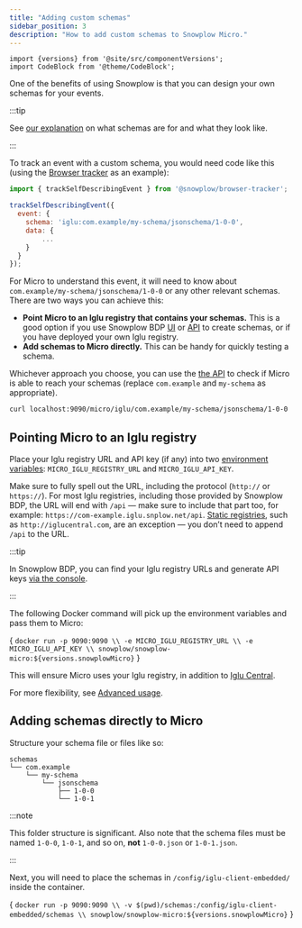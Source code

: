 ```yaml
---
title: "Adding custom schemas"
sidebar_position: 3
description: "How to add custom schemas to Snowplow Micro."
---
```


```mdx-code-block
import {versions} from '@site/src/componentVersions';
import CodeBlock from '@theme/CodeBlock';
```

One of the benefits of using Snowplow is that you can design your own schemas for your events.

:::tip

See [our explanation](/docs/understanding-tracking-design/understanding-schemas-and-validation/index.md) on what schemas are for and what they look like.

:::

To track an event with a custom schema, you would need code like this (using the [Browser tracker](/docs/collecting-data/collecting-from-own-applications/javascript-trackers/browser-tracker/browser-tracker-v3-reference/tracking-events/index.md#tracking-custom-self-describing-events) as an example):

```js
import { trackSelfDescribingEvent } from '@snowplow/browser-tracker';

trackSelfDescribingEvent({
  event: {
    schema: 'iglu:com.example/my-schema/jsonschema/1-0-0',
    data: {
        ...
    }
  }
});
```

For Micro to understand this event, it will need to know about `com.example/my-schema/jsonschema/1-0-0` or any other relevant schemas. There are two ways you can achieve this:

* **Point Micro to an Iglu registry that contains your schemas.** This is a good option if you use Snowplow BDP [UI](/docs/understanding-tracking-design/managing-data-structures/index.md) or [API](/docs/understanding-tracking-design/managing-data-structures-via-the-api-2/index.md) to create schemas, or if you have deployed your own Iglu registry.
* **Add schemas to Micro directly.** This can be handy for quickly testing a schema.

Whichever approach you choose, you can use the [the API](/docs/pipeline-components-and-applications/snowplow-micro/api/index.md#microiglu) to check if Micro is able to reach your schemas (replace `com.example` and `my-schema` as appropriate).

```bash
curl localhost:9090/micro/iglu/com.example/my-schema/jsonschema/1-0-0
```

## Pointing Micro to an Iglu registry

Place your Iglu registry URL and API key (if any) into two [environment variables](https://en.wikipedia.org/wiki/Environment_variable): `MICRO_IGLU_REGISTRY_URL` and `MICRO_IGLU_API_KEY`. 

Make sure to fully spell out the URL, including the protocol (`http://` or `https://`). For most Iglu registries, including those provided by Snowplow BDP, the URL will end with `/api` — make sure to include that part too, for example: `https://com-example.iglu.snplow.net/api`. [Static registries](/docs/pipeline-components-and-applications/iglu/iglu-repositories/static-repo/index.md), such as `http://iglucentral.com`, are an exception — you don’t need to append `/api` to the URL.

:::tip

In Snowplow BDP, you can find your Iglu registry URLs and generate API keys [via the console](https://console.snowplowanalytics.com/iglu-keys).

:::

The following Docker command will pick up the environment variables and pass them to Micro:

<CodeBlock language="bash">{
`docker run -p 9090:9090 \\
  -e MICRO_IGLU_REGISTRY_URL \\
  -e MICRO_IGLU_API_KEY \\
  snowplow/snowplow-micro:${versions.snowplowMicro}`
}</CodeBlock>

This will ensure Micro uses your Iglu registry, in addition to [Iglu Central](/docs/pipeline-components-and-applications/iglu/iglu-repositories/iglu-central/index.md).

For more flexibility, see [Advanced usage](/docs/getting-started-with-micro/advanced-usage/index.md#adding-custom-iglu-resolver-configuration).

## Adding schemas directly to Micro

Structure your schema file or files like so:

```
schemas
└── com.example
    └── my-schema
        └── jsonschema
            ├── 1-0-0
            └── 1-0-1
```

:::note

This folder structure is significant. Also note that the schema files must be named `1-0-0`, `1-0-1`, and so on, **not** `1-0-0.json` or `1-0-1.json`.

:::

Next, you will need to place the schemas in `/config/iglu-client-embedded/` inside the container.

<CodeBlock language="bash">{
`docker run -p 9090:9090 \\
  -v $(pwd)/schemas:/config/iglu-client-embedded/schemas \\
  snowplow/snowplow-micro:${versions.snowplowMicro}`
}</CodeBlock>
